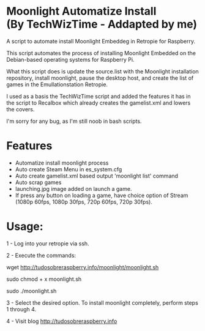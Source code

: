 # Moonlight Automatize Install <br>(By TechWizTime - Addapted by me)

A script to automate install Moonlight Embeddeg in Retropie for Raspberry.

This script automates the process of installing Moonlight Embedded on the Debian-based operating systems for Raspberry Pi.

What this script does is update the source.list with the Moonlight installation repository, install moonlight, pause the desktop host, and create the list of games in the Emullationstation Retropie.

I used as a basis the TechWizTime script and added the features it has in the script to Recalbox which already creates the gamelist.xml and lowers the covers.

I'm sorry for any bug, as I'm still noob in bash scripts.

# Features
- Automatize install moonlight process
- Auto create Steam Menu in es_system.cfg
- Auto create gamelist.xml based output 'moonlight list' command
- Auto scrap games
- launching.jpg image added on launch a game.
- If press any button on loading a game, have choice option of Stream (1080p 60fps, 1080p 30fps, 720p 60fps, 720p 30fps).

# Usage: 

1 - Log into your retropie via ssh.<br>

2 - Execute the commands:

wget http://tudosobreraspberry.info/moonlight/moonlight.sh

sudo chmod + x moonlight.sh

sudo ./moonlight.sh

3 - Select the desired option. To install moonlight completely, perform steps 1 through 4.

4 - Visit blog http://tudosobreraspberry.info
